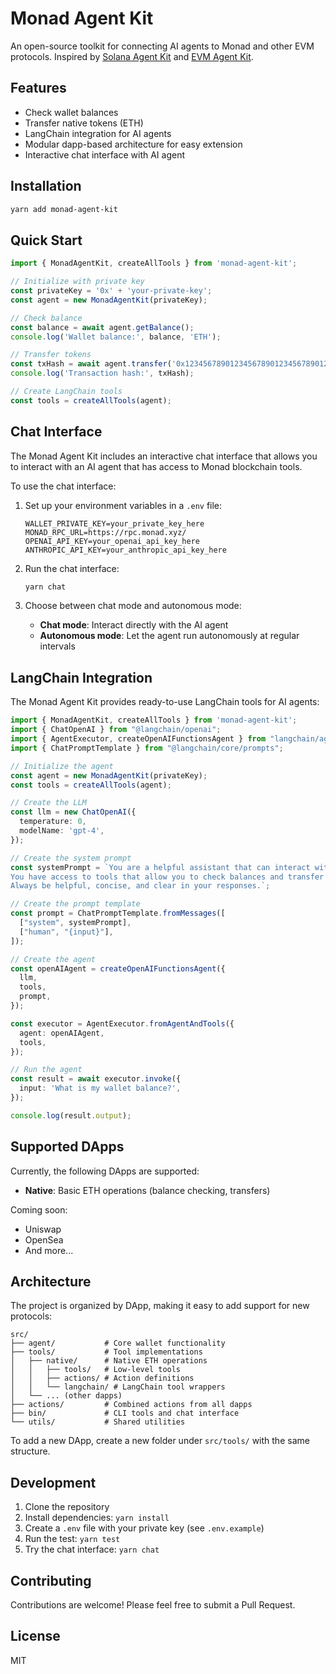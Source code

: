 # Monad Agent Kit

An open-source toolkit for connecting AI agents to Monad and other EVM protocols. Inspired by [Solana Agent Kit](https://github.com/sendaifun/solana-agent-kit) and [EVM Agent Kit](https://github.com/hiero-ai/evm-agent-kit).

## Features

- Check wallet balances
- Transfer native tokens (ETH)
- LangChain integration for AI agents
- Modular dapp-based architecture for easy extension
- Interactive chat interface with AI agent

## Installation

```bash
yarn add monad-agent-kit
```

## Quick Start

```typescript
import { MonadAgentKit, createAllTools } from 'monad-agent-kit';

// Initialize with private key
const privateKey = '0x' + 'your-private-key';
const agent = new MonadAgentKit(privateKey);

// Check balance
const balance = await agent.getBalance();
console.log('Wallet balance:', balance, 'ETH');

// Transfer tokens
const txHash = await agent.transfer('0x1234567890123456789012345678901234567890', '1.5');
console.log('Transaction hash:', txHash);

// Create LangChain tools
const tools = createAllTools(agent);
```

## Chat Interface

The Monad Agent Kit includes an interactive chat interface that allows you to interact with an AI agent that has access to Monad blockchain tools.

To use the chat interface:

1. Set up your environment variables in a `.env` file:
   ```
   WALLET_PRIVATE_KEY=your_private_key_here
   MONAD_RPC_URL=https://rpc.monad.xyz/
   OPENAI_API_KEY=your_openai_api_key_here
   ANTHROPIC_API_KEY=your_anthropic_api_key_here
   ```

2. Run the chat interface:
   ```bash
   yarn chat
   ```

3. Choose between chat mode and autonomous mode:
   - **Chat mode**: Interact directly with the AI agent
   - **Autonomous mode**: Let the agent run autonomously at regular intervals

## LangChain Integration

The Monad Agent Kit provides ready-to-use LangChain tools for AI agents:

```typescript
import { MonadAgentKit, createAllTools } from 'monad-agent-kit';
import { ChatOpenAI } from "@langchain/openai";
import { AgentExecutor, createOpenAIFunctionsAgent } from "langchain/agents";
import { ChatPromptTemplate } from "@langchain/core/prompts";

// Initialize the agent
const agent = new MonadAgentKit(privateKey);
const tools = createAllTools(agent);

// Create the LLM
const llm = new ChatOpenAI({
  temperature: 0,
  modelName: 'gpt-4',
});

// Create the system prompt
const systemPrompt = `You are a helpful assistant that can interact with the Monad blockchain.
You have access to tools that allow you to check balances and transfer ETH.
Always be helpful, concise, and clear in your responses.`;

// Create the prompt template
const prompt = ChatPromptTemplate.fromMessages([
  ["system", systemPrompt],
  ["human", "{input}"],
]);

// Create the agent
const openAIAgent = createOpenAIFunctionsAgent({
  llm,
  tools,
  prompt,
});

const executor = AgentExecutor.fromAgentAndTools({
  agent: openAIAgent,
  tools,
});

// Run the agent
const result = await executor.invoke({
  input: 'What is my wallet balance?',
});

console.log(result.output);
```

## Supported DApps

Currently, the following DApps are supported:

- **Native**: Basic ETH operations (balance checking, transfers)

Coming soon:
- Uniswap
- OpenSea
- And more...

## Architecture

The project is organized by DApp, making it easy to add support for new protocols:

```
src/
├── agent/           # Core wallet functionality
├── tools/           # Tool implementations
│   ├── native/      # Native ETH operations
│   │   ├── tools/   # Low-level tools
│   │   ├── actions/ # Action definitions
│   │   └── langchain/ # LangChain tool wrappers
│   └── ... (other dapps)
├── actions/         # Combined actions from all dapps
├── bin/             # CLI tools and chat interface
└── utils/           # Shared utilities
```

To add a new DApp, create a new folder under `src/tools/` with the same structure.

## Development

1. Clone the repository
2. Install dependencies: `yarn install`
3. Create a `.env` file with your private key (see `.env.example`)
4. Run the test: `yarn test`
5. Try the chat interface: `yarn chat`

## Contributing

Contributions are welcome! Please feel free to submit a Pull Request.

## License

MIT 
